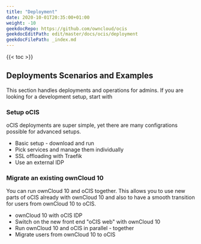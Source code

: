 ```yaml
---
title: "Deployment"
date: 2020-10-01T20:35:00+01:00
weight: -10
geekdocRepo: https://github.com/owncloud/ocis
geekdocEditPath: edit/master/docs/ocis/deployment
geekdocFilePath: _index.md
---
```


{{< toc >}}

## Deployments Scenarios and Examples
This section handles deployments and operations for admins. If you are looking for a development setup, start with

### Setup oCIS
oCIS deployments are super simple, yet there are many configrations possible for advanced setups.

- Basic setup - download and run
- Pick services and manage them individually
- SSL offloading with Traefik
- Use an external IDP

### Migrate an existing ownCloud 10
You can run ownCloud 10 and oCIS together. This allows you to use new parts of oCIS already with ownCloud 10 and also to have a smooth transition for users from ownCloud 10 to oCIS.

- ownCloud 10 with oCIS IDP
- Switch on the new front end "oCIS web" with ownCloud 10
- Run ownCloud 10 and oCIS in parallel - together
- Migrate users from ownCloud 10 to oCIS
